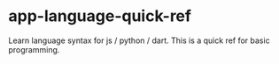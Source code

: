 # app-language-quick-ref
Learn language syntax for js / python / dart. This is a quick ref for basic programming.
